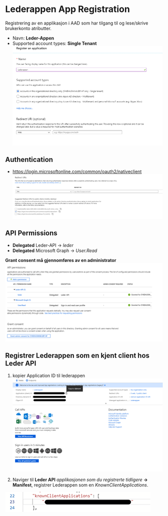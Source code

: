 # Lederappen App Registration

Registrering av en applikasjon i AAD som har tilgang til og lese/skrive brukerkonto atributter.

* Navn: **Leder-Appen**
* Supported account types: **Single Tenant**
![Navigate to deployment center](/docs/img/lederappen-steg1.png)


## Authentication
* https://login.microsoftonline.com/common/oauth2/nativeclient
![Navigate to deployment center](/docs/img/Lederappen-Steg2.png)

## API Permissions
* **Delegated** Leder-API -> *leder*
* **Delegated** Microsoft Graph -> *User.Read*

**Grant consent må gjennomføres av en administrator**
![Navigate to deployment center](/docs/img/Lederappen-Steg3.png)  

## Registrer Lederappen som en kjent client hos Leder API

1. kopier Application ID til lederappen
![Navigate to deployment center](/docs/img/Lederappen-Steg4.png)

2. Naviger til **Leder API** *applikasjonen som du registrerte tidligere* **-> Manifest**, registrer Lederappen som en *KnownClientApplications*.

![Navigate to deployment center](/docs/img/Lederappen-Steg5.png)